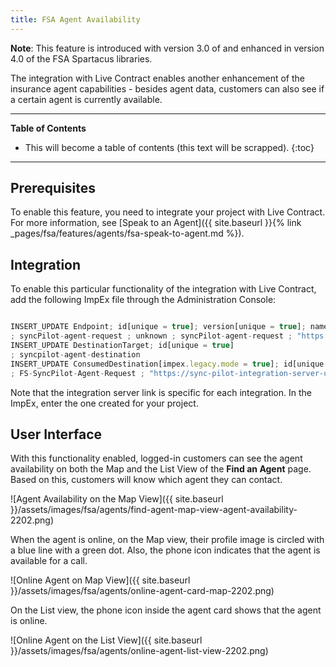 ```yaml
---
title: FSA Agent Availability
---
```


**Note**: This feature is introduced with version 3.0 of and enhanced in version 4.0 of the FSA Spartacus libraries.

The integration with Live Contract enables another enhancement of the insurance agent capabilities - besides agent data, customers can also see if a certain agent is currently available. 

***

**Table of Contents**

- This will become a table of contents (this text will be scrapped).
{:toc}

***

## Prerequisites

To enable this feature, you need to integrate your project with Live Contract. For more information, see [Speak to an Agent]({{ site.baseurl }}{% link _pages/fsa/features/agents/fsa-speak-to-agent.md %}).

## Integration

To enable this particular functionality of the integration with Live Contract, add the following ImpEx file through the Administration Console:

```ts

INSERT_UPDATE Endpoint; id[unique = true]; version[unique = true]; name; specUrl
; syncPilot-agent-request ; unknown ; syncPilot-agent-request ; "https://sync-pilot-integration-server-url"
INSERT_UPDATE DestinationTarget; id[unique = true]
; syncpilot-agent-destination
INSERT_UPDATE ConsumedDestination[impex.legacy.mode = true]; id[unique = true]; url; endpoint(id, version); destinationTarget(id);
; FS-SyncPilot-Agent-Request ; "https://sync-pilot-integration-server-url" ; syncPilot-agent-request:unknown ; syncpilot-agent-destination ;

```
Note that the integration server link is specific for each integration. In the ImpEx, enter the one created for your project.

## User Interface

With this functionality enabled, logged-in customers can see the agent availability on both the Map and the List View of the **Find an Agent** page. 
Based on this, customers will know which agent they can contact.

![Agent Availability on the Map View]({{ site.baseurl }}/assets/images/fsa/agents/find-agent-map-view-agent-availability-2202.png) 

When the agent is online, on the Map view, their profile image is circled with a blue line with a green dot. 
Also, the phone icon indicates that the agent is available for a call.

![Online Agent on Map View]({{ site.baseurl }}/assets/images/fsa/agents/online-agent-card-map-2202.png) 

On the List view, the phone icon inside the agent card shows that the agent is online.

![Online Agent on the List View]({{ site.baseurl }}/assets/images/fsa/agents/online-agent-list-view-2202.png)  
 
